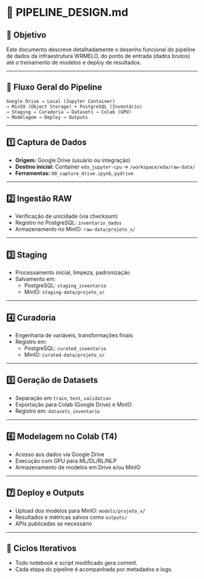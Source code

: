
# 🧱 PIPELINE_DESIGN.md

## 🎯 Objetivo
Este documento descreve detalhadamente o desenho funcional do pipeline de dados da infraestrutura WRMELO, do ponto de entrada (dados brutos) até o treinamento de modelos e deploy de resultados.

---

## 🔂 Fluxo Geral do Pipeline

```
Google Drive → Local (Jupyter Container) 
→ MinIO (Object Storage) + PostgreSQL (Inventário)
→ Staging → Curadoria → Datasets → Colab (GPU)
→ Modelagem → Deploy → Outputs
```

---

## 1️⃣ Captura de Dados

- **Origem:** Google Drive (usuário ou integração)
- **Destino inicial:** Container `eda_jupyter-cpu` → `/workspace/eda/raw-data/`
- **Ferramentas:** `00_capture_drive.ipynb`, `pydrive`

---

## 2️⃣ Ingestão RAW

- Verificação de unicidade (via checksum)
- Registro no PostgreSQL: `inventario_dados`
- Armazenamento no MinIO: `raw-data/projeto_x/`

---

## 3️⃣ Staging

- Processamento inicial, limpeza, padronização
- Salvamento em:
  - PostgreSQL: `staging_inventario`
  - MinIO: `staging-data/projeto_x/`

---

## 4️⃣ Curadoria

- Engenharia de variáveis, transformações finais
- Registro em:
  - PostgreSQL: `curated_inventario`
  - MinIO: `curated-data/projeto_x/`

---

## 5️⃣ Geração de Datasets

- Separação em `train`, `test`, `validation`
- Exportação para Colab (Google Drive) e MinIO
- Registro em: `datasets_inventario`

---

## 6️⃣ Modelagem no Colab (T4)

- Acesso aos dados via Google Drive
- Execução com GPU para ML/DL/RL/NLP
- Armazenamento de modelos em Drive e/ou MinIO

---

## 7️⃣ Deploy e Outputs

- Upload dos modelos para MinIO: `models/projeto_x/`
- Resultados e métricas salvos como `outputs/`
- APIs publicadas se necessário

---

## 🔁 Ciclos Iterativos

- Todo notebook e script modificado gera commit.
- Cada etapa do pipeline é acompanhada por metadados e logs.
